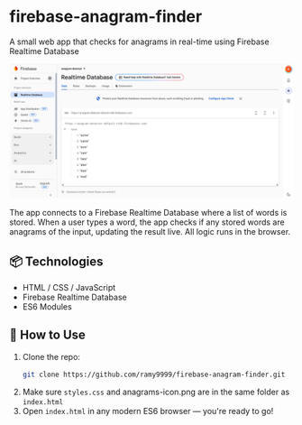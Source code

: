 # firebase-anagram-finder
A small web app that checks for anagrams in real-time using Firebase Realtime Database

![Firebase Realtime Database](./Firebase-Console-Realtime-Database.png)

The app connects to a Firebase Realtime Database where a list of words is stored. When a user types a word, the app checks if any stored words are anagrams of the input, updating the result live. All logic runs in the browser.

## 📦 Technologies

- HTML / CSS / JavaScript  
- Firebase Realtime Database  
- ES6 Modules

## 🔧 How to Use

1. Clone the repo:
   ```bash
   git clone https://github.com/ramy9999/firebase-anagram-finder.git
2. Make sure `styles.css` and anagrams-icon.png are in the same folder as `index.html`
3. Open `index.html` in any modern ES6 browser — you're ready to go!
